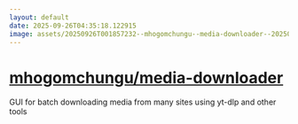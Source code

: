 ```yaml
---
layout: default
date: 2025-09-26T04:35:18.122915
image: assets/20250926T001857232--mhogomchungu--media-downloader--20250926T004405785--cropped.png
---
```


# [mhogomchungu/media-downloader](https://github.com/mhogomchungu/media-downloader)

GUI for batch downloading media from many sites using yt-dlp and other tools
